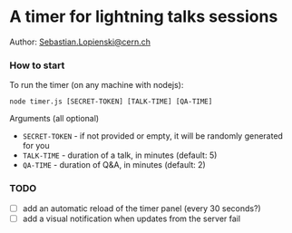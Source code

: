 # A timer for lightning talks sessions

Author: Sebastian.Lopienski@cern.ch

### How to start

To run the timer (on any machine with nodejs):

```shell
node timer.js [SECRET-TOKEN] [TALK-TIME] [QA-TIME]
```

Arguments (all optional)
* `SECRET-TOKEN` - if not provided or empty, it will be randomly generated for you
* `TALK-TIME` - duration of a talk, in minutes (default: 5)
* `QA-TIME` - duration of Q&A, in minutes (default: 2)


### TODO

- [ ] add an automatic reload of the timer panel (every 30 seconds?)
- [ ] add a visual notification when updates from the server fail
